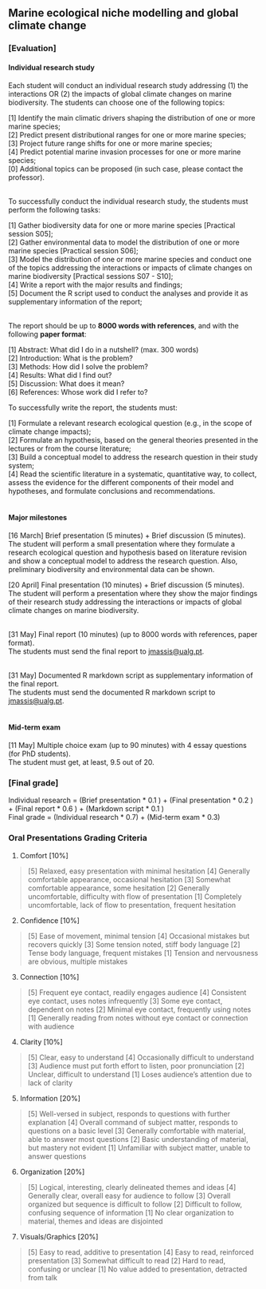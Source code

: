## Marine ecological niche modelling and global climate change
### [Evaluation]

#### Individual research study

Each student will conduct an individual research study addressing (1) the interactions OR (2) the impacts of global climate changes on marine biodiversity. The students can choose one of the following topics:

[1] Identify the main climatic drivers shaping the distribution of one or more marine species;<br>
[2] Predict present distributional ranges for one or more marine species;<br>
[3] Project future range shifts for one or more marine species;<br>
[4] Predict potential marine invasion processes for one or more marine species;<br>
[0] Additional topics can be proposed (in such case, please contact the professor).<br><br>

To successfully conduct the individual research study, the students must perform the following tasks:

[1] Gather biodiversity data for one or more marine species [Practical session S05];<br>
[2] Gather environmental data to model the distribution of one or more marine species [Practical session S06];<br>
[3] Model the distribution of one or more marine species and conduct one of the topics addressing the interactions or impacts of climate changes on marine biodiversity [Practical sessions S07 - S10];<br>
[4] Write a report with the major results and findings;<br>
[5] Document the R script used to conduct the analyses and provide it as supplementary information of the report;<br><br>

The report should be up to **8000 words with references**, and with the following **paper format**:

[1] Abstract: What did I do in a nutshell? (max. 300 words)<br>
[2] Introduction: What is the problem?<br>
[3] Methods: How did I solve the problem?<br>
[4] Results: What did I find out?<br>
[5] Discussion: What does it mean?<br>
[6] References: Whose work did I refer to?<br>

To successfully write the report, the students must:

[1] Formulate a relevant research ecological question (e.g., in the scope of climate change impacts);<br>
[2] Formulate an hypothesis, based on the general theories presented in the lectures or from the course literature;<br>
[3] Build a conceptual model to address the research question in their study system;<br>
[4] Read the scientific literature in a systematic, quantitative way, to collect, assess the evidence for the different components of their model and hypotheses, and formulate conclusions and recommendations.<br><br>

#### Major milestones

[16 March] Brief presentation (5 minutes) + Brief discussion (5 minutes).<br>
The student will perform a small presentation where they formulate a research ecological question and hypothesis based on literature revision and show a conceptual model to address the research question. Also, preliminary biodiversity and environmental data can be shown.

[20 April] Final presentation (10 minutes) + Brief discussion (5 minutes).<br>
The student will perform a presentation where they show the major findings of their research study addressing the interactions or impacts of global climate changes on marine biodiversity.<br><br>

[31 May] Final report (10 minutes) (up to 8000 words with references, paper format).<br>
The students must send the final report to jmassis@ualg.pt.<br><br>

[31 May] Documented R markdown script as supplementary information of the final report.<br>
The students must send the documented R markdown script to jmassis@ualg.pt.<br><br>


#### Mid-term exam

[11 May] Multiple choice exam (up to 90 minutes) with 4 essay questions (for PhD students).<br>
The student must get, at least, 9.5 out of 20.<br>

### [Final grade]

Individual research = (Brief presentation * 0.1 ) + (Final presentation * 0.2 ) + (Final report * 0.6 ) + (Markdown script * 0.1 )<br>
Final grade = (Individual research * 0.7) + (Mid-term exam * 0.3)

### Oral Presentations Grading Criteria

01. Comfort [10%]
  > [5] Relaxed, easy presentation with minimal hesitation
  > [4] Generally comfortable appearance, occasional hesitation
  > [3] Somewhat comfortable appearance, some hesitation
  > [2] Generally uncomfortable, difficulty with flow of presentation
  > [1] Completely uncomfortable, lack of flow to presentation, frequent hesitation

02. Confidence [10%]
  > [5] Ease of movement, minimal tension
  > [4] Occasional mistakes but recovers quickly
  > [3] Some tension noted, stiff body language
  > [2] Tense body language, frequent mistakes
  > [1] Tension and nervousness are obvious, multiple mistakes

03. Connection [10%]
  > [5] Frequent eye contact, readily engages audience
  > [4] Consistent eye contact, uses notes infrequently
  > [3] Some eye contact, dependent on notes
  > [2] Minimal eye contact, frequently using notes
  > [1] Generally reading from notes without eye contact or connection with audience

04. Clarity [10%]
  > [5] Clear, easy to understand
  > [4] Occasionally difficult to understand
  > [3] Audience must put forth effort to listen, poor pronunciation
  > [2] Unclear, difficult to understand
  > [1] Loses audience’s attention due to lack of clarity

05. Information [20%]
  > [5] Well-versed in subject, responds to questions with further explanation
  > [4] Overall command of subject matter, responds to questions on a basic level
  > [3] Generally comfortable with material, able to answer most questions
  > [2] Basic understanding of material, but mastery not evident
  > [1] Unfamiliar with subject matter, unable to answer questions

06. Organization [20%]
  > [5] Logical, interesting, clearly delineated themes and ideas
  > [4] Generally clear, overall easy for audience to follow
  > [3] Overall organized but sequence is difficult to follow
  > [2] Difficult to follow, confusing sequence of information
  > [1] No clear organization to material, themes and ideas are disjointed

07. Visuals/Graphics [20%]
  > [5] Easy to read, additive to presentation
  > [4] Easy to read, reinforced presentation
  > [3] Somewhat difficult to read
  > [2] Hard to read, confusing or unclear
  > [1] No value added to presentation, detracted from talk
